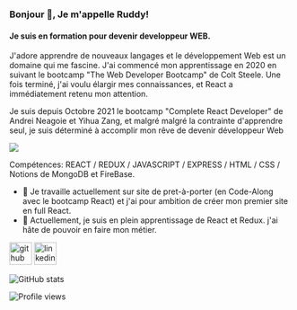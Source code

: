 ### Bonjour 👋, Je m'appelle Ruddy!

#### Je suis en formation pour devenir developpeur WEB.

J'adore apprendre de nouveaux langages et le développement Web est un domaine qui me fascine.
J'ai commencé mon apprentissage en 2020 en suivant le bootcamp "The Web Developer Bootcamp" de Colt Steele. Une fois terminé, j'ai voulu élargir mes connaissances, et React a immédiatement retenu mon attention. 

Je suis depuis Octobre 2021 le bootcamp "Complete React Developer" de Andrei Neagoie et Yihua Zang, et malgré malgré la contrainte d'apprendre seul, je suis déterminé à accomplir mon rêve de devenir développeur Web

![](https://i.postimg.cc/fTL2JvNK/Sans-titre-1.png)


Compétences: REACT / REDUX / JAVASCRIPT / EXPRESS / HTML / CSS / Notions de MongoDB et FireBase.

- 🔭 Je travaille actuellement sur site de pret-à-porter (en Code-Along avec le bootcamp React) et j'ai pour ambition de créer mon premier site en full React. 
- 🌱 Actuellement, je suis en plein apprentissage de React et Redux. j'ai hâte de pouvoir en faire mon métier.


[<img src='https://cdn.jsdelivr.net/npm/simple-icons@3.0.1/icons/github.svg' alt='github' height='40'>](https://github.com/panderawan)  [<img src='https://cdn.jsdelivr.net/npm/simple-icons@3.0.1/icons/linkedin.svg' alt='linkedin' height='40'>](https://www.linkedin.com/in/ruddyautem/)  

![GitHub stats](https://github-readme-stats.vercel.app/api?username=panderawan&show_icons=true)  

![Profile views](https://gpvc.arturio.dev/panderawan)  


